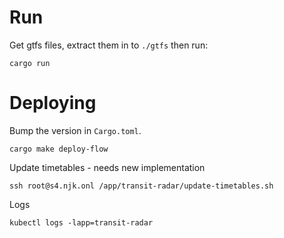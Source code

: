 # Run

Get gtfs files, extract them in to `./gtfs` then run:
```
cargo run
```


# Deploying

Bump the version in `Cargo.toml`.

```
cargo make deploy-flow
```

Update timetables - needs new implementation
```
ssh root@s4.njk.onl /app/transit-radar/update-timetables.sh
```

Logs 
```
kubectl logs -lapp=transit-radar
```
